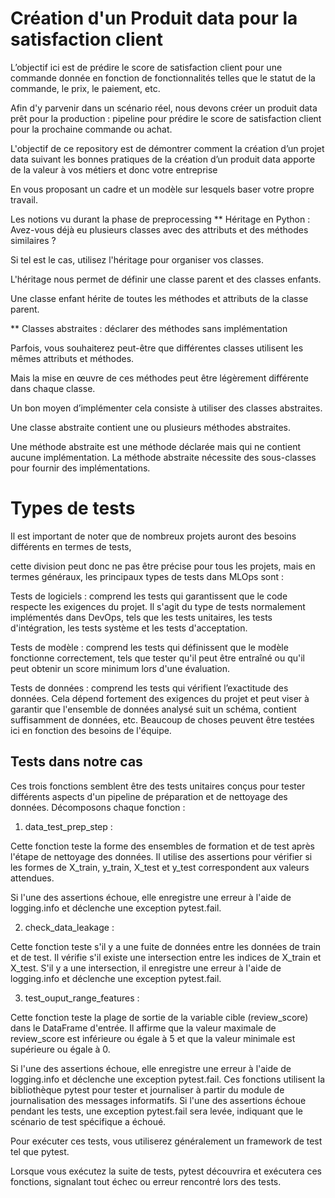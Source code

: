 
# Création d'un Produit data pour la  satisfaction client

L’objectif ici est de prédire le score de satisfaction client pour une commande donnée en fonction de fonctionnalités telles que
le statut de la commande,
le prix,
le paiement, etc.

Afin d'y parvenir dans un scénario réel, nous devons créer un produit data prêt pour la production : pipeline pour prédire le score de satisfaction client pour la prochaine commande ou achat.


L'objectif de ce repository est de démontrer comment la création d’un projet data suivant les bonnes pratiques de la création d’un produit data  apporte de la valeur à vos métiers et donc votre entreprise

En vous proposant un cadre et un modèle sur lesquels baser votre propre travail.


Les notions vu  durant la phase de preprocessing
** Héritage en Python : Avez-vous déjà eu plusieurs classes avec des attributs et des méthodes similaires ?

Si tel est le cas, utilisez l'héritage pour organiser vos classes.

L'héritage nous permet de définir une classe parent et des classes enfants.

Une classe enfant hérite de toutes les méthodes et attributs de la classe parent.

** Classes abstraites : déclarer des méthodes sans implémentation

Parfois, vous souhaiterez peut-être que différentes classes utilisent les mêmes attributs et méthodes.

Mais la mise en œuvre de ces méthodes peut être légèrement différente dans chaque classe.

Un bon moyen d’implémenter cela consiste à utiliser des classes abstraites.

Une classe abstraite contient une ou plusieurs méthodes abstraites.

Une méthode abstraite est une méthode déclarée mais qui ne contient aucune implémentation. La méthode abstraite nécessite des sous-classes pour fournir des implémentations.



# Types de tests
Il est important de noter que de nombreux projets auront des besoins différents en termes de tests,

cette division peut donc ne pas être précise pour tous les projets, mais en termes généraux, les principaux types de tests dans MLOps sont :

Tests de logiciels : comprend les tests qui garantissent que le code respecte les exigences du projet. Il s'agit du type de tests normalement implémentés dans DevOps, tels que les tests unitaires, les tests d'intégration, les tests système et les tests d'acceptation.

Tests de modèle : comprend les tests qui définissent que le modèle fonctionne correctement, tels que tester qu'il peut être entraîné ou qu'il peut obtenir un score minimum lors d'une évaluation.

Tests de données : comprend les tests qui vérifient l’exactitude des données. Cela dépend fortement des exigences du projet et peut viser à garantir que l'ensemble de données analysé suit un schéma, contient suffisamment de données, etc. Beaucoup de choses peuvent être testées ici en fonction des besoins de l'équipe.

## Tests dans notre cas

Ces trois fonctions semblent être des tests unitaires conçus pour tester différents aspects d'un pipeline de préparation et de nettoyage des données. Décomposons chaque fonction :

1. data_test_prep_step :

Cette fonction teste la forme des ensembles de formation et de test après l'étape de nettoyage des données.
Il utilise des assertions pour vérifier si les formes de X_train, y_train, X_test et y_test correspondent aux valeurs attendues.

Si l'une des assertions échoue, elle enregistre une erreur à l'aide de logging.info et déclenche une exception pytest.fail.

2. check_data_leakage :

Cette fonction teste s'il y a une fuite de données entre les données de train et de test.
Il vérifie s'il existe une intersection entre les indices de X_train et X_test.
S'il y a une intersection, il enregistre une erreur à l'aide de logging.info et déclenche une exception pytest.fail.


3. test_ouput_range_features :

Cette fonction teste la plage de sortie de la variable cible (review_score) dans le DataFrame d'entrée.
Il affirme que la valeur maximale de review_score est inférieure ou égale à 5 et que la valeur minimale est supérieure ou égale à 0.

Si l'une des assertions échoue, elle enregistre une erreur à l'aide de logging.info et déclenche une exception pytest.fail.
Ces fonctions utilisent la bibliothèque pytest pour tester et journaliser à partir du module de journalisation des messages informatifs. Si l'une des assertions échoue pendant les tests, une exception pytest.fail sera levée, indiquant que le scénario de test spécifique a échoué.

Pour exécuter ces tests, vous utiliserez généralement un framework de test tel que pytest.

Lorsque vous exécutez la suite de tests, pytest découvrira et exécutera ces fonctions, signalant tout échec ou erreur rencontré lors des tests.
